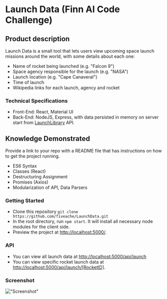 # Launch Data (Finn AI Code Challenge)

## Product description

Launch Data is a small tool that lets users view upcoming space launch missions around the world, with some details about each one:

- Name of rocket being launched (e.g. "Falcon 9")
- Space agency responsible for the launch (e.g. "NASA")
- Launch location (e.g. "Cape Canaveral")
- Time of launch
- Wikipedia links for each launch, agency and rocket

### Technical Specifications

- Front-End: React, Material UI
- Back-End: NodeJS, Express, with data persisted in memory on server start from [LaunchLibrary](https://launchlibrary.net) API.

## Knowledge Demonstrated

Provide a link to your repo with a README file that has instructions on how to get the project running.
* ES6 Syntax
* Classes (React)
* Destructuring Assignment
* Promises (Axios)
* Modularization of API, Data Parsers

### Getting Started

-   Clone this repository
    `git clone https://github.com/fiveache/LaunchData.git`
-   In the root directory, run `npm start`. It will install all necessary node modules for the client side.
-   Preview the project at <http://localhost:5000/>.

### API
- You can view all launch data at <http://localhost:5000/api/launch>
- You can view specific rocket launch data at <http://localhost:5000/api/launch/[RocketID]>.

### Screenshot

!["Screenshot"](https://github.com/fiveache/LaunchData/blob/master/docs/screenshot.png?raw=true)